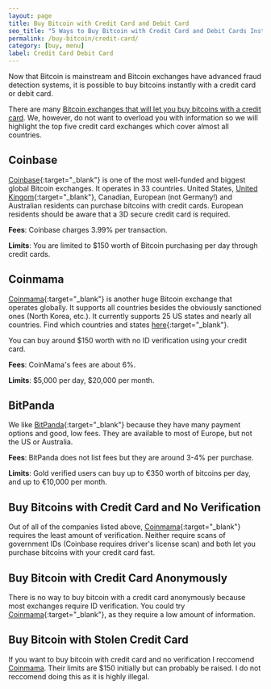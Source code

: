 ```yaml
---
layout: page
title: Buy Bitcoin with Credit Card and Debit Card
seo_title: "5 Ways to Buy Bitcoin with Credit Card and Debit Cards Instantly (No Verification)"
permalink: /buy-bitcoin/credit-card/
category: [buy, menu]
label: Credit Card Debit Card
---
```

Now that Bitcoin is mainstream and Bitcoin exchanges have advanced fraud detection systems, it is possible to buy bitcoins instantly with a credit card or debit card. 

There are many [Bitcoin exchanges that will let you buy bitcoins with a credit card](https://www.buybitcoinworldwide.com/en/buy-bitcoin-credit-debit-card/). We, however, do not want to overload you with information so we will highlight the top five credit card exchanges which cover almost all countries. 

## Coinbase

[Coinbase](https://www.coinbase.com/join/53bc38a3b11f6623df000004){:target="_blank"} is one of the most well-funded and biggest global Bitcoin exchanges. It operates in 33 countries. United States, [United Kingom](http://www.coindesk.com/information/how-can-i-buy-bitcoins/){:target="_blank"}, Canadian, European (not Germany!) and Australian residents can purchase bitcoins with credit cards. European residents should be aware that a 3D secure credit card is required. 

**Fees**: Coinbase charges 3.99% per transaction. 

**Limits**: You are limited to $150 worth of Bitcoin purchasing per day through credit cards. 

## Coinmama

[Coinmama](https://www.coinmama.com/?ref=buyaltcoinsworldwideio){:target="_blank"} is another huge Bitcoin exchange that operates globally. It supports all countries besides the obviously sanctioned ones (North Korea, etc.). It currently supports 25 US states and nearly all countries. Find which countries and states [here](https://support.coinmama.com/hc/en-us/articles/211237889-Areas-we-operate-in){:target="_blank"}.

You can buy around $150 worth with no ID verification using your credit card.

**Fees**: CoinMama's fees are about 6%. 

**Limits**: $5,000 per day, $20,000 per month. 


## BitPanda

We like [BitPanda](https://www.bitpanda.com/?ref=7989064235904733469){:target="_blank"} because they have many payment options and good, low fees. They are available to most of Europe, but not the US or Australia. 

**Fees**: BitPanda does not list fees but they are around 3-4% per purchase. 

**Limits**: Gold verified users can buy up to €350 worth of bitcoins per day, and up to €10,000 per month. 

## Buy Bitcoins with Credit Card and No Verification

Out of all of the companies listed above, [Coinmama](https://www.coinmama.com/?ref=buyaltcoinsworldwideio){:target="_blank"} requires the least amount of verification. Neither require scans of government IDs (Coinbase requires driver's license scan) and both let you purchase bitcoins with your credit card fast. 

## Buy Bitcoin with Credit Card Anonymously

There is no way to buy bitcoin with a credit card anonymously because most exchanges require ID verification. You could try [Coinmama](https://www.coinmama.com/?ref=buyaltcoinsworldwideio){:target="_blank"}, as they require a low amount of information.

## Buy Bitcoin with Stolen Credit Card

 If you want to buy bitcoin with credit card and no verification I reccomend [Coinmama](https://www.coinmama.com/?ref=buyaltcoinsworldwideio). Their limits are $150 initially but can probably be raised. I do not reccomend doing this as it is highly illegal.
